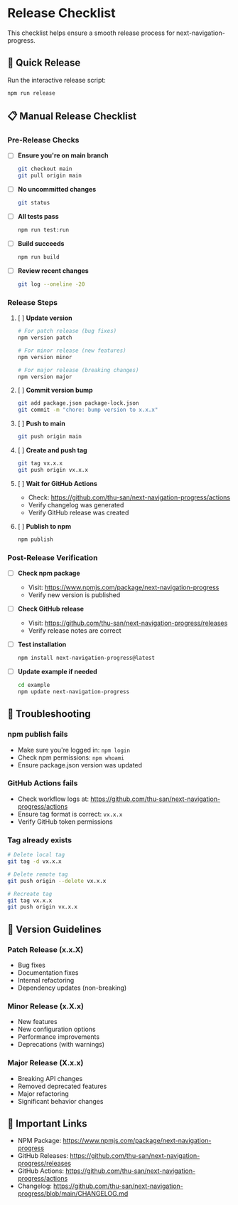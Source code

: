 # Release Checklist

This checklist helps ensure a smooth release process for next-navigation-progress.

## 🚀 Quick Release

Run the interactive release script:
```bash
npm run release
```

## 📋 Manual Release Checklist

### Pre-Release Checks

- [ ] **Ensure you're on main branch**
  ```bash
  git checkout main
  git pull origin main
  ```

- [ ] **No uncommitted changes**
  ```bash
  git status
  ```

- [ ] **All tests pass**
  ```bash
  npm run test:run
  ```

- [ ] **Build succeeds**
  ```bash
  npm run build
  ```

- [ ] **Review recent changes**
  ```bash
  git log --oneline -20
  ```

### Release Steps

1. [ ] **Update version**
   ```bash
   # For patch release (bug fixes)
   npm version patch
   
   # For minor release (new features)
   npm version minor
   
   # For major release (breaking changes)
   npm version major
   ```

2. [ ] **Commit version bump**
   ```bash
   git add package.json package-lock.json
   git commit -m "chore: bump version to x.x.x"
   ```

3. [ ] **Push to main**
   ```bash
   git push origin main
   ```

4. [ ] **Create and push tag**
   ```bash
   git tag vx.x.x
   git push origin vx.x.x
   ```

5. [ ] **Wait for GitHub Actions**
   - Check: https://github.com/thu-san/next-navigation-progress/actions
   - Verify changelog was generated
   - Verify GitHub release was created

6. [ ] **Publish to npm**
   ```bash
   npm publish
   ```

### Post-Release Verification

- [ ] **Check npm package**
  - Visit: https://www.npmjs.com/package/next-navigation-progress
  - Verify new version is published

- [ ] **Check GitHub release**
  - Visit: https://github.com/thu-san/next-navigation-progress/releases
  - Verify release notes are correct

- [ ] **Test installation**
  ```bash
  npm install next-navigation-progress@latest
  ```

- [ ] **Update example if needed**
  ```bash
  cd example
  npm update next-navigation-progress
  ```

## 🐛 Troubleshooting

### npm publish fails
- Make sure you're logged in: `npm login`
- Check npm permissions: `npm whoami`
- Ensure package.json version was updated

### GitHub Actions fails
- Check workflow logs at: https://github.com/thu-san/next-navigation-progress/actions
- Ensure tag format is correct: `vx.x.x`
- Verify GitHub token permissions

### Tag already exists
```bash
# Delete local tag
git tag -d vx.x.x

# Delete remote tag
git push origin --delete vx.x.x

# Recreate tag
git tag vx.x.x
git push origin vx.x.x
```

## 📝 Version Guidelines

### Patch Release (x.x.X)
- Bug fixes
- Documentation fixes
- Internal refactoring
- Dependency updates (non-breaking)

### Minor Release (x.X.x)
- New features
- New configuration options
- Performance improvements
- Deprecations (with warnings)

### Major Release (X.x.x)
- Breaking API changes
- Removed deprecated features
- Major refactoring
- Significant behavior changes

## 🔗 Important Links

- NPM Package: https://www.npmjs.com/package/next-navigation-progress
- GitHub Releases: https://github.com/thu-san/next-navigation-progress/releases
- GitHub Actions: https://github.com/thu-san/next-navigation-progress/actions
- Changelog: https://github.com/thu-san/next-navigation-progress/blob/main/CHANGELOG.md